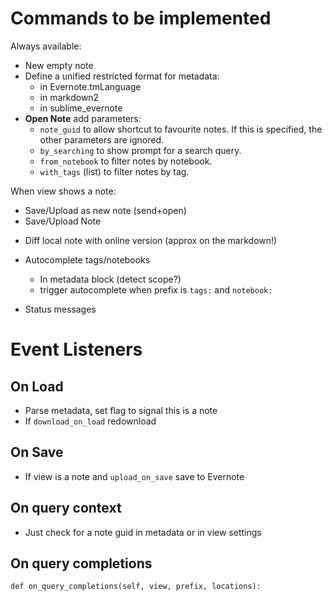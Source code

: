 # Commands to be implemented

Always available:

+ New empty note
+ Define a unified restricted format for metadata:
    * in Evernote.tmLanguage
    * in markdown2
    * in sublime_evernote
+ **Open Note** add parameters:
  - `note_guid` to allow shortcut to favourite notes.
    If this is specified, the other parameters are ignored.
  - `by_searching` to show prompt for a search query.
  - `from_notebook` to filter notes by notebook.
  - `with_tags` (list) to filter notes by tag.

When view shows a note:

+ Save/Upload as new note (send+open)
+ Save/Upload Note
- Diff local note with online version (approx on the markdown!)

- Autocomplete tags/notebooks
    + In metadata block (detect scope?)
    + trigger autocomplete when prefix is `tags:` and `notebook:`

- Status messages

# Event Listeners

## On Load

- Parse metadata, set flag to signal this is a note
- If `download_on_load` redownload

## On Save

+ If view is a note and `upload_on_save` save to Evernote

## On query context

+ Just check for a note guid in metadata or in view settings

## On query completions

    def on_query_completions(self, view, prefix, locations):